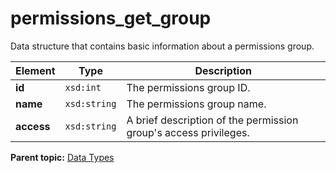# permissions_get_group

Data structure that contains basic information about a permissions group.

|Element|Type|Description|
|-------|----|-----------|
|**id** |`xsd:int` | The permissions group ID. |
|**name** |`xsd:string` | The permissions group name. |
|**access** |`xsd:string` | A brief description of the permission group's access privileges. |

**Parent topic:** [Data Types](../data_types/c_datatypes.md)

